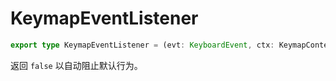 <!--
 * @Author: haifeng.lu haifeng.lu@ly.com
 * @Date: 2022-08-23 11:37:51
 * @LastEditors: haifeng.lu
 * @LastEditTime: 2023-03-27 19:24:38
 * @Description: 
-->
# KeymapEventListener

```ts
export type KeymapEventListener = (evt: KeyboardEvent, ctx: KeymapContext) => false | any;
```

返回 `false` 以自动阻止默认行为。
